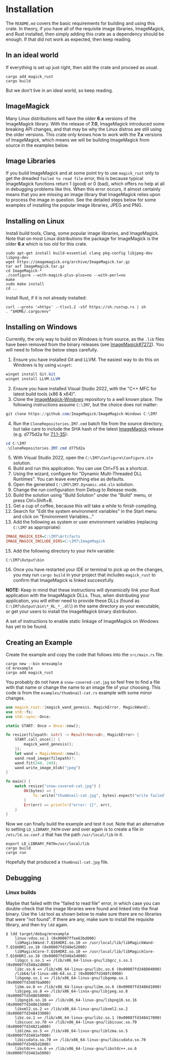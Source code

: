 # Installation

The `README.md` covers the basic requirements for building and using this crate. In theory, if you have all of the requisite image libraries, ImageMagick, and Rust installed, then simply adding this crate as a dependency should be enough. If that did not work as expected, then keep reading.

## In an ideal world

If everything is set up just right, then add the crate and proceed as usual.

```
cargo add magick_rust
cargo build
```

But we don't live in an ideal world, so keep reading.

## ImageMagick

Many Linux distributions will have the older **6.x** versions of the ImageMagick library. With the release of **7.0**, ImageMagick introduced some breaking API changes, and that may be why the Linux distros are still using the older versions. This crate only knows how to work with the **7.x** versions of ImageMagick, which means we will be building ImageMagick from source in the examples below.

## Image Libraries

If you build ImageMagick and at some point try to use `magick_rust` only to get the dreaded `failed to read file` error, this is because typical ImageMagick functions return 1 (good) or 0 (bad), which offers no help at all in debugging problems like this. When this error occurs, it almost certainly means that you are missing an image library that ImageMagick relies upon to process the image in question. See the detailed steps below for some examples of installing the popular image libraries, JPEG and PNG.

## Installing on Linux

Install build tools, Clang, some popular image libraries, and ImageMagick. Note that on most Linux distributions the package for ImageMagick is the older **6.x** which is too old for this crate.

```shell
sudo apt-get install build-essential clang pkg-config libjpeg-dev libpng-dev
wget https://imagemagick.org/archive/ImageMagick.tar.gz
tar axf ImageMagick.tar.gz
cd ImageMagick-*
./configure --with-magick-plus-plus=no --with-perl=no
make
sudo make install
cd ..
```

Install Rust, if it is not already installed:

```shell
curl --proto '=https' --tlsv1.2 -sSf https://sh.rustup.rs | sh
. "$HOME/.cargo/env"
```

## Installing on Windows

Currently, the only way to build on Windows is from source, as the `.lib` files have been removed from the binary releases (see [ImageMagick#7272](https://github.com/ImageMagick/ImageMagick/issues/7272)). You will need to follow the below steps carefully.

1. Ensure you have installed Git and LLVM. The easiest way to do this on Windows is by using `winget`:
```powershell
winget install Git.Git
winget install LLVM.LLVM
```
2. Ensure you have installed Visual Studio 2022, with the "C++ MFC for latest build tools (x86 & x64)".
3. Clone the [ImageMagick-Windows](https://github.com/ImageMagick/ImageMagick-Windows) repository to a well known place. The following instructions assume `C:\IM7`, but the choice does not matter:
```powershell
git clone https://github.com/ImageMagick/ImageMagick-Windows C:\IM7
```
4. Run the `CloneRepositories.IM7.cmd` batch file from the source directory, but take care to include the SHA hash of the latest [ImageMagick](https://github.com/ImageMagick/ImageMagick) release (e.g. d775d2a for [7.1.1-35](https://github.com/ImageMagick/ImageMagick/releases/tag/7.1.1-35)):
```powershell
cd C:\IM7
.\CloneRepositories.IM7.cmd d775d2a
```
5. With Visual Studio 2022, open the `C:\IM7\Configure\Configure.sln` solution.
6. Build and run this application. You can use Ctrl+F5 as a shortcut.
7. Using the wizard, configure for "Dynamic Multi-Threaded DLL Runtimes". You can leave everything else as defaults.
8. Open the generated `C:\IM7\IM7.Dynamic.x64.sln` solution.
9. Change the run configuration from Debug to Release mode.
10. Build the solution using "Build Solution" under the "Build" menu, or press Ctrl+Shift+B.
12. Get a cup of coffee, because this will take a while to finish compiling.
13. Search for "Edit the system environment variables" in the Start menu and click on "Environment Variables..."
14. Add the following as system or user environment variables (replacing `C:\IM7` as appropriate):
```ini
IMAGE_MAGICK_DIR=C:\IM7\Artifacts
IMAGE_MAGICK_INCLUDE_DIRS=C:\IM7\ImageMagick
```
15. Add the following directory to your `PATH` variable:
```
C:\IM7\Output\bin
```
16. Once you have restarted your IDE or terminal to pick up on the changes, you may run `cargo build` in your project that includes `magick_rust` to confirm that ImageMagick is linked successfully.

__NOTE:__ Keep in mind that these instructions will *dynamically* link your Rust application with the ImageMagick DLLs. Thus, when distributing your application, you will either need to provide these DLLs (found as `C:\IM7\Output\bin\*_RL_*_.dll`) in the same directory as your executable, or get your users to install the ImageMagick binary distribution.

A set of instructions to enable static linkage of ImageMagick on Windows has yet to be found.

## Creating an Example

Create the example and copy the code that follows into the `src/main.rs` file.

```shell
cargo new --bin mrexample
cd mrexample
cargo add magick_rust
```

You probably do not have a `snow-covered-cat.jpg` so feel free to find a file with that name or change the name to an image file of your choosing. This code is from the `examples/thumbnail-cat.rs` example with some minor changes.

```rust
use magick_rust::{magick_wand_genesis, MagickError, MagickWand};
use std::fs;
use std::sync::Once;

static START: Once = Once::new();

fn resize(filepath: &str) -> Result<Vec<u8>, MagickError> {
    START.call_once(|| {
        magick_wand_genesis();
    });
    let wand = MagickWand::new();
    wand.read_image(filepath)?;
    wand.fit(240, 240);
    wand.write_image_blob("jpeg")
}

fn main() {
    match resize("snow-covered-cat.jpg") {
        Ok(bytes) => {
            fs::write("thumbnail-cat.jpg", bytes).expect("write failed");
        }
        Err(err) => println!("error: {}", err),
    }
}
```

Now we can finally build the example and test it out. Note that an alternative to setting `LD_LIBRARY_PATH` over and over again is to create a file in `/etc/ld.so.conf.d` that has the path `/usr/local/lib` in it.

```shell
export LD_LIBRARY_PATH=/usr/local/lib
cargo build
cargo run
```

Hopefully that produced a `thumbnail-cat.jpg` file.

## Debugging

### Linux builds

Maybe that failed with the "failed to read file" error, in which case you can double-check that the image libraries were found and linked into the final binary. Use the `ldd` tool as shown below to make sure there are no libraries that were "not found". If there are any, make sure to install the requisite library, and then try `ldd` again.

```shell
$ ldd target/debug/mrexample
	linux-vdso.so.1 (0x00007ffee63bd000)
	libMagickWand-7.Q16HDRI.so.10 => /usr/local/lib/libMagickWand-7.Q16HDRI.so.10 (0x00007fd348e52000)
	libMagickCore-7.Q16HDRI.so.10 => /usr/local/lib/libMagickCore-7.Q16HDRI.so.10 (0x00007fd348a54000)
	libgcc_s.so.1 => /lib/x86_64-linux-gnu/libgcc_s.so.1 (0x00007fd348a2d000)
	libc.so.6 => /lib/x86_64-linux-gnu/libc.so.6 (0x00007fd348804000)
	/lib64/ld-linux-x86-64.so.2 (0x00007fd348fc8000)
	libgomp.so.1 => /lib/x86_64-linux-gnu/libgomp.so.1 (0x00007fd3487ba000)
	libm.so.6 => /lib/x86_64-linux-gnu/libm.so.6 (0x00007fd3486d1000)
	libjpeg.so.8 => /lib/x86_64-linux-gnu/libjpeg.so.8 (0x00007fd348650000)
	libpng16.so.16 => /lib/x86_64-linux-gnu/libpng16.so.16 (0x00007fd348615000)
	libxml2.so.2 => /lib/x86_64-linux-gnu/libxml2.so.2 (0x00007fd348433000)
	libz.so.1 => /lib/x86_64-linux-gnu/libz.so.1 (0x00007fd348417000)
	libicuuc.so.70 => /lib/x86_64-linux-gnu/libicuuc.so.70 (0x00007fd34821a000)
	liblzma.so.5 => /lib/x86_64-linux-gnu/liblzma.so.5 (0x00007fd3481ef000)
	libicudata.so.70 => /lib/x86_64-linux-gnu/libicudata.so.70 (0x00007fd3465d1000)
	libstdc++.so.6 => /lib/x86_64-linux-gnu/libstdc++.so.6 (0x00007fd3463a5000)
```
